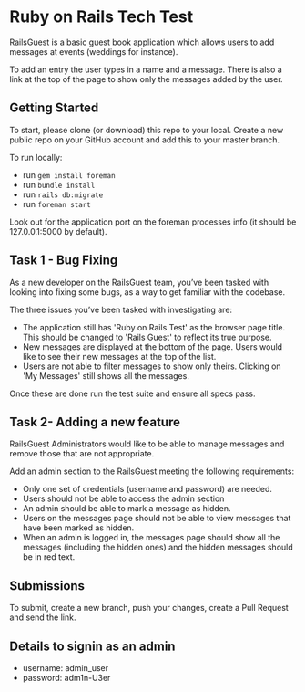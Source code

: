 # Ruby on Rails Tech Test

RailsGuest is a basic guest book application which allows users to add messages at events (weddings for instance). 

To add an entry the user types in a name and a message. There is also a link at the top of the page to show only the messages added by the user.

## Getting Started

To start, please clone (or download) this repo to your local. Create a new public repo on your GitHub account and add this to your master branch.

To run locally:
- run `gem install foreman`
- run `bundle install`
- run `rails db:migrate`
- run `foreman start`

Look out for the application port on the foreman processes info (it should be 127.0.0.1:5000 by default).

## Task 1 - Bug Fixing

As a new developer on the RailsGuest team, you’ve been tasked with looking into fixing some bugs, as a way to get familiar with the codebase. 

The three issues you’ve been tasked with investigating are:

- The application still has 'Ruby on Rails Test' as the browser page title. This should be changed to 'Rails Guest' to reflect its true purpose.
- New messages are displayed at the bottom of the page. Users would like to see their new messages at the top of the list.
- Users are not able to filter messages to show only theirs. Clicking on 'My Messages' still shows all the messages.

Once these are done run the test suite and ensure all specs pass.

## Task 2-  Adding a new feature

RailsGuest Administrators would like to be able to manage messages and remove those that are not appropriate. 

Add an admin section to the RailsGuest meeting the following requirements:

- Only one set of credentials (username and password) are needed.
- Users should not be able to access the admin section
- An admin should be able to mark a message as hidden.
- Users on the messages page should not be able to view messages that have been marked as hidden.
- When an admin is logged in, the messages page should show all the messages (including the hidden ones) and the hidden messages should be in red text.

## Submissions

To submit, create a new branch, push your changes, create a Pull Request and send the link.

## Details to signin as an admin
- username: admin_user
- password: adm1n-U3er
